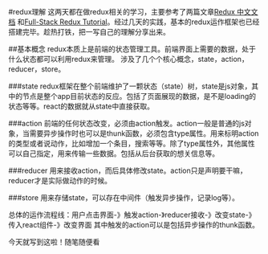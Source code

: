 #redux理解
这两天都在做redux相关的学习，主要参考了两篇文章[Redux 中文文档](http://camsong.github.io/redux-in-chinese/index.html) 和[Full-Stack Redux Tutorial](http://www.tuicool.com/articles/mqiyiq7)。经过几天的实践，基本的redux运作框架也已经搭建完毕。趁热打铁，把一写自己的理解分享出来。

##基本概念
redux本质上是前端的状态管理工具。前端界面上需要的数据，处于什么状态都可以利用redux来管理。 涉及了几个个核心概念，state，action， reducer，store。

###state
redux框架在整个前端维护了一颗状态（state）树，state是js对象，其中的节点是整个app目前状态的反应。包括了页面展现的数据，是不是loading的状态等等。react的数据就从state中直接获取。

###action
前端的任何状态改变，必须由action触发。action一般是普通的js对象，当需要异步操作时也可以是thunk函数，必须包含type属性。用来标明action的类型或者说动作，比如增加一个条目，搜索等等。除了type属性外，其他属性可以自己指定，用来传输一些数据。包括从后台获取的想关信息等。

###reducer
用来接收action，而后具体修改state。action只是声明要干嘛，reducer才是实际做动作的时候。

###store
用来存储state，可以存在中间件（触发异步操作，记录log等）。

总体的运作流程线：用户点击界面-》触发action-》reducer接收-》改变state-》传入react组件-》改变界面
其中触发的action可以是包括异步操作的thunk函数。

今天就写到这啦！随笔随便看
